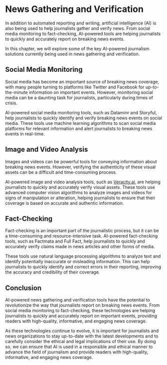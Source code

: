 News Gathering and Verification
===========================================================================

In addition to automated reporting and writing, artificial intelligence (AI) is also being used to help journalists gather and verify news. From social media monitoring to fact-checking, AI-powered tools are helping journalists to quickly and accurately report on breaking news events.

In this chapter, we will explore some of the key AI-powered journalism solutions currently being used in news gathering and verification.

Social Media Monitoring
-----------------------

Social media has become an important source of breaking news coverage, with many people turning to platforms like Twitter and Facebook for up-to-the-minute information on important events. However, monitoring social media can be a daunting task for journalists, particularly during times of crisis.

AI-powered social media monitoring tools, such as Dataminr and Storyful, help journalists to quickly identify and verify breaking news events on social media. These tools use machine learning algorithms to scan social media platforms for relevant information and alert journalists to breaking news events in real-time.

Image and Video Analysis
------------------------

Images and videos can be powerful tools for conveying information about breaking news events. However, verifying the authenticity of these visual assets can be a difficult and time-consuming process.

AI-powered image and video analysis tools, such as [Veracity.ai](http://Veracity.ai), are helping journalists to quickly and accurately verify visual assets. These tools use advanced computer vision algorithms to analyze images and videos for signs of manipulation or alteration, helping journalists to ensure that their coverage is based on accurate and authentic information.

Fact-Checking
-------------

Fact-checking is an important part of the journalistic process, but it can be a time-consuming and resource-intensive task. AI-powered fact-checking tools, such as Factmata and Full Fact, help journalists to quickly and accurately verify claims made in news articles and other forms of media.

These tools use natural language processing algorithms to analyze text and identify potentially inaccurate or misleading information. This can help journalists to quickly identify and correct errors in their reporting, improving the accuracy and credibility of their coverage.

Conclusion
----------

AI-powered news gathering and verification tools have the potential to revolutionize the way that journalists report on breaking news events. From social media monitoring to fact-checking, these technologies are helping journalists to quickly and accurately report on important events, providing readers with high-quality, informative, and engaging news coverage.

As these technologies continue to evolve, it is important for journalists and news organizations to stay up-to-date with the latest developments and to carefully consider the ethical and legal implications of their use. By doing so, we can ensure that AI is used in a responsible and ethical manner to advance the field of journalism and provide readers with high-quality, informative, and engaging news coverage.
